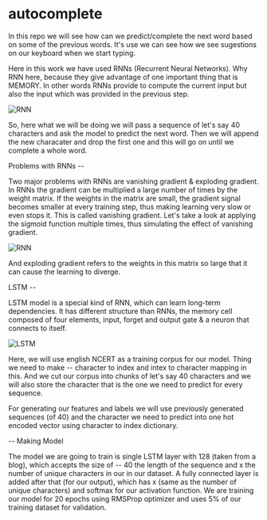 # autocomplete

In this repo we will see how can we predict/complete the next word based on some of the previous words. It's use we can see how we see sugestions on our keyboard when we start typing. 


Here in this work we have used  RNNs (Recurrent Neural Networks). Why RNN here, because they give advantage of one important thing that is MEMORY. In other words RNNs provide to compute the current input but also the input which was provided in the previous step. 

![RNN](https://miro.medium.com/max/1400/1*K6s4Li0fTl1pSX4-WPBMMA.jpeg)

So, here what we will be doing we will pass a sequence of let's say 40 characters and ask the model to predict the next word. Then we will append the new characater and drop the first one and this will go on until we complete a whole word. 

Problems with RNNs -- 

Two major problems with RNNs are vanishing gradient & exploding gradient. In RNNs the gradient can be multiplied a large number of times by the weight matrix. If the weights in the matrix are small, the gradient signal becomes smaller at every training step, thus making learning very slow or even stops it. This is called vanishing gradient. Let's take a look at applying the sigmoid function multiple times, thus simulating the effect of vanishing gradient.

![RNN](https://miro.medium.com/max/1104/1*XbVjM9cPb-BkLrWGNujEQg.png)

And exploding gradient refers to the weights in this matrix so large that it can cause the learning to diverge.

LSTM --

LSTM model is a special kind of RNN, which can learn long-term dependencies. It has different structure than RNNs, the memory cell composed of four elements, input, forget and output gate & a neuron that connects to itself.

![LSTM](https://miro.medium.com/max/1212/1*ZskkUQCNT0i_00shHYSj1A.png)

Here, we will use english NCERT as a training corpus for our model. Thing we need to make -- character to index and intex to character mapping in this. And we cut our corpus into chunks of let's say 40 characters and we will also store the character that is the one we need to predict for every sequence. 

For generating our features and labels we will use previously generated sequences (of 40) and the character we need to predict into one hot encoded vector using character to index dictionary.

-- Making Model

The model we are going to train is single LSTM layer with 128 (taken from a blog), which accepts the size of -- 40 the length of the sequence and x the number of unique characters in our in our dataset. A fully connected layer is added after that (for our output), which has x (same as the number of unique characters) and softmax for our activation function. We are training our model for 20 epochs using RMSProp optimizer and uses 5% of our training dataset for validation.



